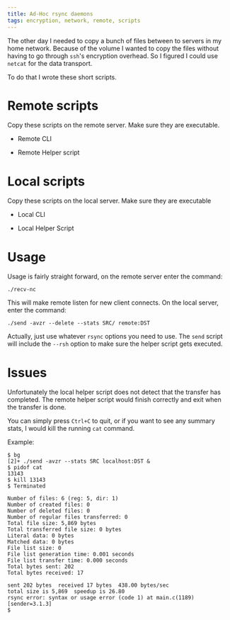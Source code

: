 ```yaml
---
title: Ad-Hoc rsync daemons
tags: encryption, network, remote, scripts
---
```


The other day I needed to copy a bunch of files between to servers
in my home network.  Because of the volume I wanted to copy the files
without having to go through `ssh`'s encryption overhead.  So I
figured I could use `netcat` for the data transport.

To do that I wrote these short scripts.

# Remote scripts

Copy these scripts on the remote server.  Make sure they are executable.

- Remote CLI

<script src="https://tortugalabs.github.io/embed-like-gist/embed.js?style=paraiso-light&showBorder=on&showLineNumbers=on&showFileMeta=on&showCopy=on&fetchFromJsDelivr=on&target=https://github.com/alejandroliu/0ink.net/blob/master/snippets/adhoc-rsync/recv-nc"></script>

- Remote Helper script

<script src="https://tortugalabs.github.io/embed-like-gist/embed.js?style=paraiso-light&showBorder=on&showLineNumbers=on&showFileMeta=on&showCopy=on&fetchFromJsDelivr=on&target=https://github.com/alejandroliu/0ink.net/blob/master/snippets/adhoc-rsync/recv"></script>

# Local scripts

Copy these scripts on the local server.  Make sure they are executable

- Local CLI

<script src="https://tortugalabs.github.io/embed-like-gist/embed.js?style=paraiso-light&showBorder=on&showLineNumbers=on&showFileMeta=on&showCopy=on&fetchFromJsDelivr=on&target=https://github.com/alejandroliu/0ink.net/blob/master/snippets/adhoc-rsync/send"></script>


- Local Helper Script

<script src="https://tortugalabs.github.io/embed-like-gist/embed.js?style=paraiso-light&showBorder=on&showLineNumbers=on&showFileMeta=on&showCopy=on&fetchFromJsDelivr=on&target=https://github.com/alejandroliu/0ink.net/blob/master/snippets/adhoc-rsync/send-nc"></script>

# Usage

Usage is fairly straight forward, on the remote server enter the
command:

```
./recv-nc
```

This will make remote listen for new client connects.  On the local
server, enter the command:

```
./send -avzr --delete --stats SRC/ remote:DST
```

Actually, just use whatever `rsync` options you need to use.  The `send`
script will include the `--rsh` option to make sure the helper
script gets executed.

# Issues

Unfortunately the local helper script does not detect that the transfer
has completed.  The remote helper script would finish correctly and
exit when the transfer is done.

You can simply press `Ctrl+C` to quit, or if you want to see any
summary stats, I would kill the running `cat` command.

Example:

```
$ bg
[2]+ ./send -avzr --stats SRC localhost:DST &
$ pidof cat
13143
$ kill 13143
$ Terminated

Number of files: 6 (reg: 5, dir: 1)
Number of created files: 0
Number of deleted files: 0
Number of regular files transferred: 0
Total file size: 5,869 bytes
Total transferred file size: 0 bytes
Literal data: 0 bytes
Matched data: 0 bytes
File list size: 0
File list generation time: 0.001 seconds
File list transfer time: 0.000 seconds
Total bytes sent: 202
Total bytes received: 17

sent 202 bytes  received 17 bytes  438.00 bytes/sec
total size is 5,869  speedup is 26.80
rsync error: syntax or usage error (code 1) at main.c(1189) [sender=3.1.3]
$
```

